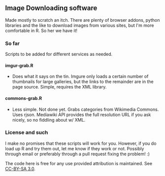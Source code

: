 ## Image Downloading software

Made mostly to scratch an itch. There are plenty of browser addons, python libraries and the like to download images from various sites, but I'm more comfortable in R. So her we have it!

### So far

Scripts to be added for different services as needed.

#### imgur-grab.R

- Does what it says on the tin. Imgure only loads a certain number of thumbnails for large galleries, but the links to the remainder are in the page source. Simple, requires the XML library.

#### commons-grab.R

- Less simple. Not done yet. Grabs categories from Wikimedia Commons. Uses rjson. Mediawiki API provides the full resolution URL if you ask nicely, so no fiddling about w/ XML.

### License and such

I make no promises that these scripts will work for you. However, if you do load up R and try them out, let me know if they work or not. Possibly through email or preferably through a pull request fixing the problem! :)

The code here is free for any use provided attribution is maintained. See [CC-BY-SA 3.0](http://creativecommons.org/licenses/by-sa/3.0/us/).